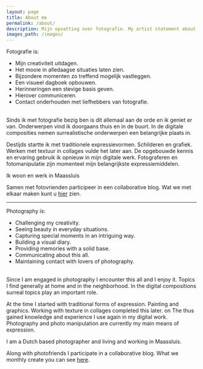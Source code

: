 ```yaml
---
layout: page
title: About me
permalink: /about/
description: Mijn opvatting over fotografie. My artist statement about photography.
images_path: /images/
---
```


Fotografie is:

* Mijn creativiteit uitdagen.
* Het mooie in alledaagse situaties laten zien.
* Bijzondere momenten zo treffend mogelijk vastleggen.
* Een visueel dagboek opbouwen.
* Herinneringen een stevige basis geven.
* Hierover communiceren.
* Contact onderhouden met liefhebbers van fotografie.


<br>
Sinds ik met fotografie bezig ben is dit allemaal aan de orde en ik geniet er van. Onderwerpen vind ik doorgaans thuis en in de buurt. In de digitale composities nemen surrealistische onderwerpen een belangrijke plaats in.

Destijds startte ik met traditionele expressievormen. Schilderen en grafiek. Werken met textuur in collages vulde het later aan. De opgebouwde kennis en ervaring gebruik ik opnieuw in mijn digitale werk. Fotograferen en fotomanipulatie zijn momenteel mijn belangrijkste expressiemiddelen.

Ik woon en werk in Maassluis

Samen met fotovrienden participeer in een collaborative blog. Wat we met elkaar maken kunt u [hier](https://12months12pictures.wordpress.com/) zien.

<hr>

Photography is:

* Challenging my creativity.
* Seeing beauty in everyday situations.
* Capturing special moments in an intriguing way.
* Building a visual diary.
* Providing memories with a solid base.
* Communicating about this all.
* Maintaining contact with lovers of photography.


<br>
Since I am engaged in photography I encounter this all and I enjoy it. Topics I find generally at home and in the neighborhood. In the digital compositions surreal topics play an important role.

At the time I started with traditional forms of expression. Painting and graphics. Working with texture in collages completed this later. on The thus gained knowledge and experience I use again in my digital work. Photography and photo manipulation are currently my main means of expression.

I am a Dutch based photographer and living and working in Maassluis.

Along with photofriends I participate in a collaborative blog.  What we monthly create you can see [here](https//12months12pictures.wordpress.com/).

<br><br>
